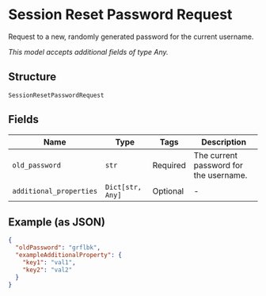 
# Session Reset Password Request

Request to a new, randomly generated password for the current username.

*This model accepts additional fields of type Any.*

## Structure

`SessionResetPasswordRequest`

## Fields

| Name | Type | Tags | Description |
|  --- | --- | --- | --- |
| `old_password` | `str` | Required | The current password for the username. |
| `additional_properties` | `Dict[str, Any]` | Optional | - |

## Example (as JSON)

```json
{
  "oldPassword": "grflbk",
  "exampleAdditionalProperty": {
    "key1": "val1",
    "key2": "val2"
  }
}
```

